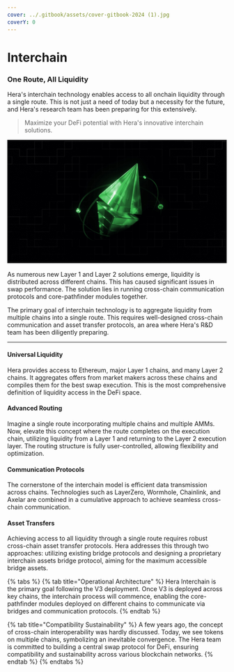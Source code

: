 ```yaml
---
cover: ../.gitbook/assets/cover-gitbook-2024 (1).jpg
coverY: 0
---
```


# Interchain

### One Route, All Liquidity

Hera's interchain technology enables access to all onchain liquidity through a single route. This is not just a need of today but a necessity for the future, and Hera's research team has been preparing for this extensively.

> Maximize your DeFi potential with Hera's innovative interchain solutions.

![](../.gitbook/assets/landing-eth.jpg)

As numerous new Layer 1 and Layer 2 solutions emerge, liquidity is distributed across different chains. This has caused significant issues in swap performance. The solution lies in running cross-chain communication protocols and core-pathfinder modules together.

The primary goal of interchain technology is to aggregate liquidity from multiple chains into a single route. This requires well-designed cross-chain communication and asset transfer protocols, an area where Hera's R\&D team has been diligently preparing.

***

#### Universal Liquidity

Hera provides access to Ethereum, major Layer 1 chains, and many Layer 2 chains. It aggregates offers from market makers across these chains and compiles them for the best swap execution. This is the most comprehensive definition of liquidity access in the DeFi space.

#### Advanced Routing

Imagine a single route incorporating multiple chains and multiple AMMs. Now, elevate this concept where the route completes on the execution chain, utilizing liquidity from a Layer 1 and returning to the Layer 2 execution layer. The routing structure is fully user-controlled, allowing flexibility and optimization.

#### Communication Protocols

The cornerstone of the interchain model is efficient data transmission across chains. Technologies such as LayerZero, Wormhole, Chainlink, and Axelar are combined in a cumulative approach to achieve seamless cross-chain communication.

#### Asset Transfers

Achieving access to all liquidity through a single route requires robust cross-chain asset transfer protocols. Hera addresses this through two approaches: utilizing existing bridge protocols and designing a proprietary interchain assets bridge protocol, aiming for the maximum accessible bridge assets.





{% tabs %}
{% tab title="Operational Architecture" %}
Hera Interchain is the primary goal following the V3 deployment. Once V3 is deployed across key chains, the interchain process will commence, enabling the core-pathfinder modules deployed on different chains to communicate via bridges and communication protocols.
{% endtab %}

{% tab title="Compatibility Sustainability" %}
A few years ago, the concept of cross-chain interoperability was hardly discussed. Today, we see tokens on multiple chains, symbolizing an inevitable convergence. The Hera team is committed to building a central swap protocol for DeFi, ensuring compatibility and sustainability across various blockchain networks.
{% endtab %}
{% endtabs %}
